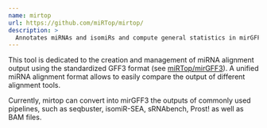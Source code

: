 ```yaml
---
name: mirtop
url: https://github.com/miRTop/mirtop/
description: >
  Annotates miRNAs and isomiRs and compute general statistics in mirGFF3 format
---
```


This tool is dedicated to the creation and management of miRNA alignment output using the standardized
GFF3 format (see [miRTop/mirGFF3](https://github.com/miRTop/mirGFF3)).
A unified miRNA alignment format allows to easily compare the output of different alignment tools.

Currently, mirtop can convert into mirGFF3 the outputs of commonly used pipelines, such as seqbuster,
isomiR-SEA, sRNAbench, Prost! as well as BAM files.
